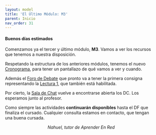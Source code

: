 ```yaml
---
layout: model
title: 'El Último Módulo: M3'
parent: Inicio
nav_order: 31
---
```


<h4>Buenos días estimados</h4>
<p>Comenzamos ya el tercer y último módulo, <b>M3</b>. Vamos a ver los recursos que tenemos a nuestra disposición.</p>
<p>Respetando la estructura de los anteriores módulos, tenemos el nuevo <a href="C3" target="_blank" rel="noreferrer noopener">Cronograma</a>, para tener un pantallazo de qué vamos a ver y cuando.</p>
<p>Además el <a href="F3" target="_blank" rel="noreferrer noopener">Foro de Debate</a> que pronto va a tener la primera consigna representando la <a href="" target="_blank" rel="noreferrer noopener">Lectura 1</a>, que también está habilitada.</p>
<p>Por cierto, la <a href="SC" target="_blank" rel="noreferrer noopener">Sala de Chat</a> vuelve a encontrarse abierta los DC. Los esperamos junto al profesor.</p>
<p>Como siempre las actividades <b>continuarán disponibles</b> hasta el DF que finaliza el cursado. Cualquier consulta estamos en contacto, que tengan una buena cursada.</p>
<p style="text-align:center;"><i>Nahuel, tutor de Aprender En Red</i></p>
